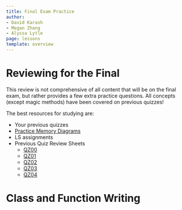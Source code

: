 ```yaml
---
title: Final Exam Practice
author:
- David Karash
- Megan Zhang
- Alyssa Lytle
page: lessons
template: overview
---
```

<!--
Note: this is a modified copy of the final worksheet from resources/practice/fa21.
-->
# Reviewing for the Final

This review is not comprehensive of all content that will be on the final exam, but rather provides a few extra practice questions.  All concepts (except magic methods) have been covered on previous quizzes! 

The best resources for studying are:

- Your previous quizzes
- [Practice Memory Diagrams](/resources/practice/MemDiagrams.html)
- LS assignments
- Previous Quiz Review Sheets
    - [QZ00](/resources/practice/sp24/qz00.html)
    - [QZ01](/resources/practice/sp24/qz01.html)
    - [QZ02](/resources/practice/sp24/qz02.html)
    - [QZ03](/resources/practice/sp24/qz03.html)
    - [QZ04](/resources/practice/sp24/qz04.html)


# Class and Function Writing
<!-- ## Function Writing



1. Write a function called `free_biscuits`. Given a dictionary with `str` keys (representing basketball games) and `list[int]` values (representing points scored by players), `free_biscuits` should return a new dictionary of type `dict[str, bool]` that maps each game to a boolean value for free biscuits. (`True` if the points add up to 100+, `False` if otherwise)  
Example: `free_biscuits({ “UNCvsDuke”: [38, 20, 42] , “UNCvsState”: [9, 51, 16, 23] })` should return `{ “UNCvsDuke”: True, “UNCvsState”: False }`.

2. Write a function called `max_key`. Given a dictionary with `str` keys  and `list[int]` values, return a `str` with the name of the key whose list has the highest *sum* of values.
Example: `max_key({"a": [1,2,3], "b": [4,5,6]})` should return `"b"` because the sum of `a`'s elements is 1 + 2 + 3 = 6 and the sum of `b`'s elements is 4 + 5 + 6 = 15, and 15 > 6.

3. Write a function called `multiples`. Given a `list[int]`, `multiples` should return a `list[bool]` that tells whether each `int` value is a multiple of the previous value.  For the first number in the list, you should wrap around the list and compare this `int` to the last number in the list.  
Example: `multiples([2, 3, 4, 8, 16, 2, 4, 2])` should return `[True, False, False, True, True, False, True, False]`.

4. Write a function called `merge_lists`. Given a `list[str]` and a `list[int]`, `merge_lists` should return a `dict[str, int]` that maps each item in the first list to its corresponding item in the second (based on index).  If the lists are not the same size, the function should return an empty dictionary.  
Example: `merge_lists([“blue”, “yellow”, “red”], [5, 2, 4])` should return `{"blue": 5, "yellow": 2, "red": 4}`. 

5. Write a function called `reverse_multiply`. Given a `list[int]`, `reverse_multiply` should return a `list[int]` with the values from the original list doubled and in reverse order.  
Example: `reverse_multiply([1, 2, 3])` should return `[6, 4, 2]`.

## Class Writing

6. Create a class called `HotCocoa` with the following specifications:
    a. Each `HotCocoa` object has a `bool` attribute called `has_whip`, a `str` attribute called `flavor`, and two `int` attributes called `marshmallow_count` and `sweetness`.
    b. The class should have a constructor that takes in and sets up each of its attribute’s values.
    c. Write a method called `mallow_adder` that takes in an `int` called `mallows`, increases the `marshmallow_count` by that amount, and increases the `sweetness` by that amount times 2.
    d. Write a method called `calorie_count` that returns a `float`. If the `flavor` of the `HotCocoa` is “vanilla” or “peppermint”, increase the calorie count by 30, otherwise increase it by 20. If the `HotCocoa` has whipped cream (`has_whip` is `True`), increase the calorie count by 100. Finally, increase the calorie count by half the number of marshmallows. The calorie count should be calculated and returned when this method is called.  


7. Create a class called `TimeSpent` with the following specifications:
    a. Each `TimeSpent` object has a `str` attribute called `name`, a `str` attribute called `purpose`, and an `int` attribute called `minutes`.
    b. The class should have a constructor that takes in and sets up each of its attribute’s values.
    c. Write a method called `add_time` that takes in an `int` and increases the `minutes` attribute by this amount. The method should return `None`.
    d. Write a method called `reset` that resets the amount of time that is stored in the `minutes` attribute.  The method should return the amount that was stored in `minutes`. 
    e. Write a method called `report` that prints a line reporting information about the current `TimeSpent` object.  Suppose a `TimeSpent` object has `name` = `“Ariana”`, `purpose` = `“screen time”`, and `minutes` = `130`.  The report method should print: `“Ariana has spent 2 hours and 10 minutes on screen time.”`



# Solutions

## Function Writing



1. ![](/static/practice_worksheets/fa21/final-solution2.png)

2. ![](/static/practice_worksheets/sp23/final-practice-2.png)

3. ![](/static/practice_worksheets/fa21/final-solution3.png)

4. ![](/static/practice_worksheets/fa21/final-solution4.png)

5. ![](/static/practice_worksheets/fa21/final-solution1.png)



## Class Writing

6. ![](/static/practice_worksheets/fa21/final-solution5.png)

7. ![](/static/practice_worksheets/fa21/final-solution6.png)
 -->
